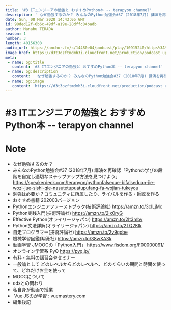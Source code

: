 ```yaml
---
title: '#3 ITエンジニアの勉強と おすすめPython本 -- terapyon channel'
description: ' なぜ勉強するのか？ みんなのPython勉強会#37 (2018年7月) 講演を再確認「Pythonの学びの段階を自覚し適切なステップアップ方法を見つけよう」 https://speakerdeck'
date: Sun, 08 Mar 2020 14:43:05 GMT
id: 98ded12f-6b6c-49df-a19e-28dffc84badb
author: Manabu TERADA
season: 1
number: 3
length: 40156308
audio_url: https://anchor.fm/s/14480e04/podcast/play/10915240/https%3A%2F%2Fd3ctxlq1ktw2nl.cloudfront.net%2Fstaging%2F2020-03-24%2F3a45100841dba3049c790a4681857ee1.m4a
image_href: https://d3t3ozftmdmh3i.cloudfront.net/production/podcast_uploaded/3302665/3302665-1582446732992-f3e5401da36c1.jpg
meta:
 - name: og:title
   content: '#3 ITエンジニアの勉強と おすすめPython本 -- terapyon channel'
 - name: og:description
   content: ' なぜ勉強するのか？ みんなのPython勉強会#37 (2018年7月) 講演を再確認「Pythonの学びの段階を自覚し適切なステップアップ方法を見つけよう」 https://speakerdeck'
 - name: og:image
   content: 'https://d3t3ozftmdmh3i.cloudfront.net/production/podcast_uploaded/3302665/3302665-1582446732992-f3e5401da36c1.jpg'
---
```

# #3 ITエンジニアの勉強と おすすめPython本 -- terapyon channel

<DisplayDate :dateStr="'Sun, 08 Mar 2020 14:43:05 GMT'" />
<DisplaySeason :season="1" :topic="3" />


# Note

<ul>
 <li>なぜ勉強するのか？</li>
 <li>みんなのPython勉強会#37 (2018年7月) 講演を再確認「Pythonの学びの段階を自覚し適切なステップアップ方法を見つけよう」 <a href="https://speakerdeck.com/terapyon/pythonfalsexue-bifalseduan-jie-wozi-jue-sishi-qie-nasutetupuatupufang-fa-wojian-tukeyou" rel="noreferrer nofollow noopener" target="_blank">https://speakerdeck.com/terapyon/pythonfalsexue-bifalseduan-jie-wozi-jue-sishi-qie-nasutetupuatupufang-fa-wojian-tukeyou</a></li>
 <li>勉強は必要か？コミュニティに所属したり、ライバルを作る・師匠を作る</li>
 <li>おすすめ書籍 202003バージョン</li>
 <li>Pythonエンジニアファーストブック(技術評論社) <a href="https://amzn.to/3cILjMc" rel="noreferrer nofollow noopener" target="_blank">https://amzn.to/3cILjMc</a></li>
 <li>Python実践入門(技術評論社) <a href="https://amzn.to/2Ix0ryG" rel="noreferrer nofollow noopener" target="_blank">https://amzn.to/2Ix0ryG</a></li>
  <li>Effective Python(オライリージャパン) <a href="https://amzn.to/2It3mbv" rel="noreferrer nofollow noopener" target="_blank">https://amzn.to/2It3mbv</a></li>
  <li>Python文法詳解(オライリージャパン) <a href="https://amzn.to/2TQ2Klk" rel="noreferrer nofollow noopener" target="_blank">https://amzn.to/2TQ2Klk</a></li>
  <li>自走プログラマー(技術評論社) <a href="https://amzn.to/2v9gobe" rel="noreferrer nofollow noopener" target="_blank">https://amzn.to/2v9gobe</a></li>
  <li>機械学習図鑑(翔泳社) <a href="https://amzn.to/38wXA3k" rel="noreferrer nofollow noopener" target="_blank">https://amzn.to/38wXA3k</a></li>
  <li>動画学習 JMOOCの「Python入門」 <a href="https://www.fisdom.org/F00000091/" rel="noreferrer nofollow noopener" target="_blank">https://www.fisdom.org/F00000091/</a></li>
  <li>オンライン学習系 PyQ <a href="https://pyq.jp/" rel="noreferrer nofollow noopener" target="_blank">https://pyq.jp/</a></li>
  <li>有料・無料の講習会やセミナー</li>
  <li>一般論として どのレベルからどのレベルへ、どのくらいの期間と時間を使って、どれだけお金を使って</li>
  <li>MOOCについて</li>
  <li>edxとの関わり</li>
  <li>私自身が動画で授業</li>
  <li>&nbsp;Vue JSのが学習 : vuemastery.com</li>
  <li>編集後記</li>
</ul>



<Player title="#3 ITエンジニアの勉強と おすすめPython本 -- terapyon channel" 
  audio_url="https://anchor.fm/s/14480e04/podcast/play/10915240/https%3A%2F%2Fd3ctxlq1ktw2nl.cloudfront.net%2Fstaging%2F2020-03-24%2F3a45100841dba3049c790a4681857ee1.m4a" 
  image_href="https://d3t3ozftmdmh3i.cloudfront.net/production/podcast_uploaded/3302665/3302665-1582446732992-f3e5401da36c1.jpg" 
/>

